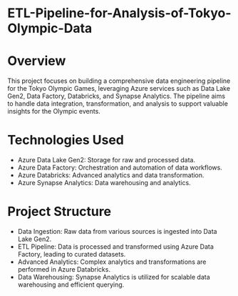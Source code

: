 # ETL-Pipeline-for-Analysis-of-Tokyo-Olympic-Data

# Overview
This project focuses on building a comprehensive data engineering pipeline for the Tokyo Olympic Games, leveraging Azure services such as Data Lake Gen2, Data Factory, Databricks, and Synapse Analytics. The pipeline aims to handle data integration, transformation, and analysis to support valuable insights for the Olympic events.

# Technologies Used
* Azure Data Lake Gen2: Storage for raw and processed data.
* Azure Data Factory: Orchestration and automation of data workflows.
* Azure Databricks: Advanced analytics and data transformation.
* Azure Synapse Analytics: Data warehousing and analytics.
  
# Project Structure
* Data Ingestion: Raw data from various sources is ingested into Data Lake Gen2.
* ETL Pipeline: Data is processed and transformed using Azure Data Factory, leading to curated datasets.
* Advanced Analytics: Complex analytics and transformations are performed in Azure Databricks.
* Data Warehousing: Synapse Analytics is utilized for scalable data warehousing and efficient querying.
